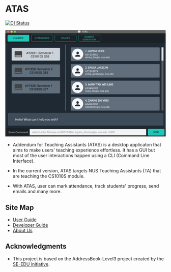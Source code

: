 # ATAS
[![CI Status](https://github.com/AY2021S1-CS2103T-W16-4/tp/Java%20CI/badge.svg)](https://github.com/AY2021S1-CS2103T-W16-4/tp/actions)

![Ui](docs/images/Ui.png)

* Addendum for Teaching Assistants (ATAS) is a desktop applicaton that aims to make users' teaching experience effortless. It has a GUI but most of the user interactions happen using a CLI (Command Line Interface).

* In the current version, ATAS targets NUS Teaching Assistants (TA) that are teaching the CS1010S module.

* With ATAS, user can mark attendance, track students' progress, send emails and many more.

## Site Map
* [User Guide](/docs/UserGuide.md)
* [Developer Guide](/docs/DeveloperGuide.md)
* [About Us](/docs/AboutUs.md)

## Acknowledgments
* This project is based on the AddressBook-Level3 project created by the [SE-EDU initiative](https://se-education.org).
